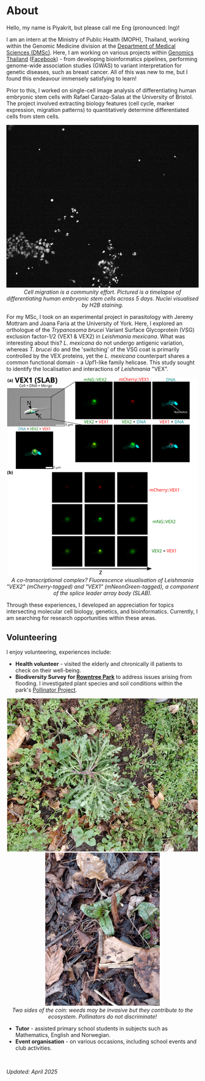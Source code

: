 # About

Hello, my name is Piyakrit, but please call me Eng (pronounced: Ing)! <br>

I am an intern at the Ministry of Public Health (MOPH), Thailand, working within the Genomic Medicine division at the [Department of Medical Sciences (DMSc)](https://www.dmsc.moph.go.th/en/home). Here, I am working on various projects within [Genomics Thailand](https://genomicsthailand.com/Genomic/home) ([Facebook](https://www.facebook.com/GenomicsThailand/)) - from developing bioinformatics pipelines, performing genome-wide association studies (GWAS) to variant interpretation for genetic diseases, such as breast cancer. All of this was new to me, but I found this endeavour immensely satisfying to learn! </br>

Prior to this, I worked on single-cell image analysis of differentiating human embryonic stem cells with Rafael Carazo-Salas at the University of Bristol. The project involved extracting biology features (cell cycle, marker expression, migration patterns) to quantitatively determine differentiated cells from stem cells.

<p align="center">
<img src="files/images/about/LinD_noLabels.gif" alt="cell_migration" width=600><br>
<em>Cell migration is a community effort. Pictured is a timelapse of differentiating human embryonic stem cells across 5 days. Nuclei visualised by H2B staining.</em>
</p>

For my MSc, I took on an experimental project in parasitology with Jeremy Mottram and Joana Faria at the University of York. Here, I explored an orthologue of the *Trypanosoma brucei*  Variant Surface Glycoprotein (VSG) exclusion factor-1/2 (VEX1 & VEX2) in *Leishmania mexicana*. What was interesting about this? 
*L. mexicana* do not undergo antigenic variation, whereas *T. brucei* do and the 'switching' of the VSG coat is primarily controlled by the VEX proteins, yet the *L. mexicana* counterpart shares a common functional domain - a Upf1-like family helicase. This study sought to identify the localisation and interactions of *Leishmania* "VEX". </br>

<p align="center">
<img src="files/images/about/mNGVex2-Vex1mCH.svg" alt="leishmania" width=500> <br>
<em>A co-transcriptional complex? Fluorescence visualisation of Leishmania "VEX2" (mCherry-tagged) and "VEX1" (mNeonGreen-tagged), a component of the splice leader array body (SLAB).</em>
</p>

Through these experiences, I developed an appreciation for topics intersecting molecular cell biology, genetics, and bioinformatics. Currently, I am searching for research opportunities within these areas. </br>

## Volunteering

I enjoy volunteering, experiences include:
* **Health volunteer** - visited the elderly and chronically ill patients to check on their well-being.
* **Biodiversity Survey for [Rowntree Park](https://rowntreepark.org.uk/)** to address issues arising from flooding. I investigated plant species and soil conditions within the park's [Pollinator Project](https://rowntreepark.org.uk/rowntree-park-pollinator-project/).
<p align="center">
<img src="files/images/about/survey1.jpg" alt="survey1" width=500 height=400/>
<img src="files/images/about/survey2.jpg" alt="survey2" width=300 height=400/><br>
<em>Two sides of the coin: weeds may be invasive but they contribute to the ecosystem. Pollinators do not discriminate!</em>  
</p>

* **Tutor** - assisted primary school students in subjects such as Mathematics, English and Norwegian.
* **Event organisation** - on various occasions, including school events and club activities. 

</br>

*Updated: April 2025*